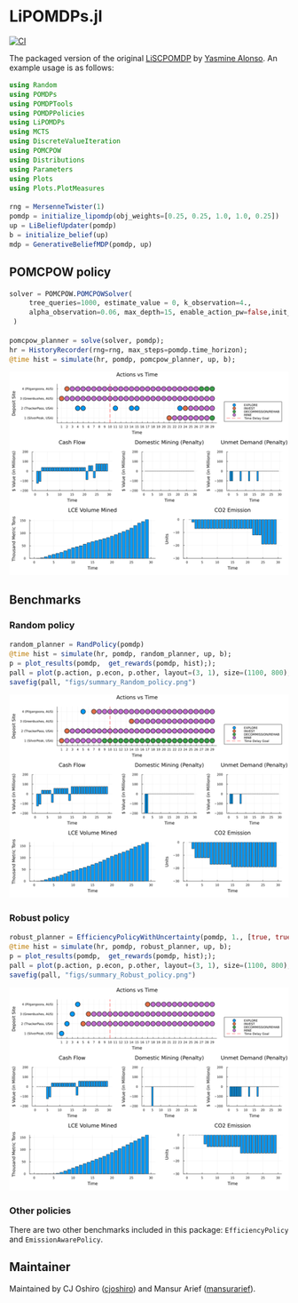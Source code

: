# LiPOMDPs.jl
[![CI](https://github.com/mansurarief/LiSCPOMDP.jl/actions/workflows/CI.yml/badge.svg)](https://github.com/mansurarief/LiSCPOMDP.jl/actions/workflows/CI.yml)


The packaged version of the original [LiSCPOMDP](https://github.com/yalonso03/LiSCPOMDP) by [Yasmine Alonso](https://github.com/yalonso03). An example usage is as follows:

```julia
using Random
using POMDPs 
using POMDPTools
using POMDPPolicies
using LiPOMDPs
using MCTS
using DiscreteValueIteration
using POMCPOW 
using Distributions
using Parameters
using Plots
using Plots.PlotMeasures

rng = MersenneTwister(1)
pomdp = initialize_lipomdp(obj_weights=[0.25, 0.25, 1.0, 1.0, 0.25]) 
up = LiBeliefUpdater(pomdp)
b = initialize_belief(up)
mdp = GenerativeBeliefMDP(pomdp, up)
```

## POMCPOW policy

```julia
solver = POMCPOW.POMCPOWSolver(
     tree_queries=1000, estimate_value = 0, k_observation=4., 
     alpha_observation=0.06, max_depth=15, enable_action_pw=false,init_N=10  
 ) 

pomcpow_planner = solve(solver, pomdp);
hr = HistoryRecorder(rng=rng, max_steps=pomdp.time_horizon);
@time hist = simulate(hr, pomdp, pomcpow_planner, up, b);
```

![GeoSteeringProblem](./figs/summary_POMCPOW_policy.png)

## Benchmarks

### Random policy

```julia
random_planner = RandPolicy(pomdp)
@time hist = simulate(hr, pomdp, random_planner, up, b);
p = plot_results(pomdp,  get_rewards(pomdp, hist););
pall = plot(p.action, p.econ, p.other, layout=(3, 1), size=(1100, 800), margin=5mm);
savefig(pall, "figs/summary_Random_policy.png")
```

![GeoSteeringProblem](./figs/summary_Random_policy.png)

### Robust policy

```julia
robust_planner = EfficiencyPolicyWithUncertainty(pomdp, 1., [true, true, true, true])
@time hist = simulate(hr, pomdp, robust_planner, up, b);
p = plot_results(pomdp,  get_rewards(pomdp, hist););
pall = plot(p.action, p.econ, p.other, layout=(3, 1), size=(1100, 800), margin=5mm);
savefig(pall, "figs/summary_Robust_policy.png")
```

![GeoSteeringProblem](./figs/summary_Robust_policy.png)

### Other policies

There are two other benchmarks included in this package: `EfficiencyPolicy` and `EmissionAwarePolicy`.

## Maintainer

Maintained by CJ Oshiro ([cjoshiro](https://github.com/cjoshiro)) and Mansur Arief ([mansurarief](https://github.com/mansurarief)).
